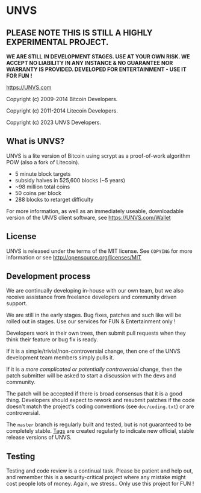 UNVS 
=============

<b>PLEASE NOTE THIS IS STILL A HIGHLY EXPERIMENTAL PROJECT. 
----------------
WE ARE STILL IN DEVELOPMENT STAGES. USE AT YOUR OWN RISK. WE ACCEPT NO LIABILITY IN ANY INSTANCE & NO GUARANTEE NOR WARRANTY IS PROVIDED. DEVELOPED FOR ENTERTAINMENT - USE IT FOR FUN !</b>

https://UNVS.com

Copyright (c) 2009-2014 Bitcoin Developers.
 
Copyright (c) 2011-2014 Litecoin Developers.  

Copyright (c) 2023 UNVS Developers.

What is UNVS?
----------------

UNVS is a lite version of Bitcoin using scrypt as a proof-of-work algorithm POW (also a fork of Litecoin).
 - 5 minute block targets
 - subsidy halves in 525,600 blocks (~5 years)
 - ~98 million total coins
 - 50 coins per block
 - 288 blocks to retarget difficulty

For more information, as well as an immediately useable, downloadable version of
the UNVS client software, see https://UNVS.com/Wallet

License
-------

UNVS is released under the terms of the MIT license. See `COPYING` for more
information or see http://opensource.org/licenses/MIT

Development process
-------------------

We are continually developing in-house with our own team, but we also receive assistance from freelance developers and community driven support.

We are still in the early stages. Bug fixes, patches and such like will be rolled out in stages. Use our services for FUN & Entertainment only !

Developers work in their own trees, then submit pull requests when they think
their feature or bug fix is ready.

If it is a simple/trivial/non-controversial change, then one of the UNVS
development team members simply pulls it.

If it is a *more complicated or potentially controversial* change, then the patch
submitter will be asked to start a discussion with the devs and community.

The patch will be accepted if there is broad consensus that it is a good thing.
Developers should expect to rework and resubmit patches if the code doesn't
match the project's coding conventions (see `doc/coding.txt`) or are
controversial.

The `master` branch is regularly built and tested, but is not guaranteed to be
completely stable. [Tags](https://github.com/unvs-project/unvs/tags) are created
regularly to indicate new official, stable release versions of UNVS.

Testing
-------

Testing and code review is a continual task. Please be patient and help out, and
remember this is a security-critical project where any mistake might cost people
lots of money. Again, we stress.. Only use this project for FUN !

